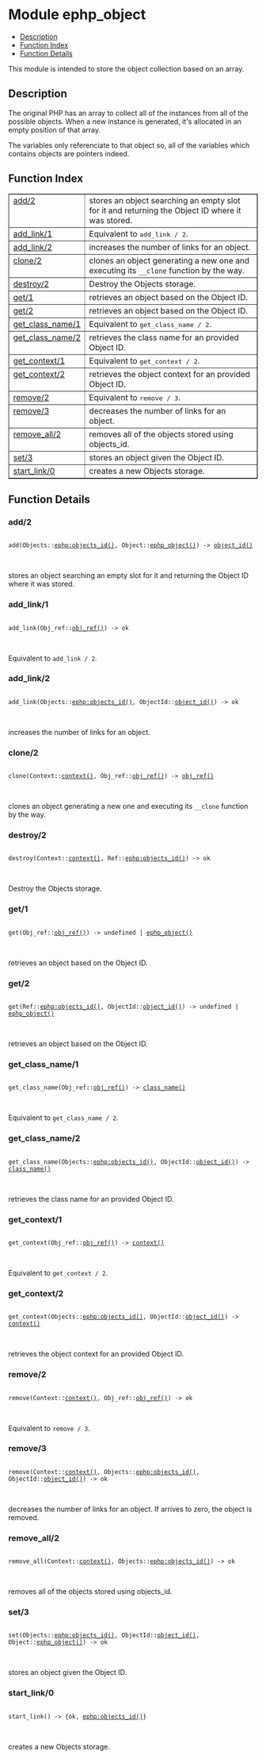 

# Module ephp_object #
* [Description](#description)
* [Function Index](#index)
* [Function Details](#functions)

This module is intended to store the object collection based on an array.

<a name="description"></a>

## Description ##

The original PHP has an array to collect all of the instances from all of the
possible objects. When a new instance is generated, it's allocated in an
empty position of that array.

The variables only referenciate to that object so, all of the variables
which contains objects are pointers indeed.<a name="index"></a>

## Function Index ##


<table width="100%" border="1" cellspacing="0" cellpadding="2" summary="function index"><tr><td valign="top"><a href="#add-2">add/2</a></td><td>stores an object searching an empty slot for it and returning the
Object ID where it was stored.</td></tr><tr><td valign="top"><a href="#add_link-1">add_link/1</a></td><td>Equivalent to <tt>add_link / 2</tt>.</td></tr><tr><td valign="top"><a href="#add_link-2">add_link/2</a></td><td>increases the number of links for an object.</td></tr><tr><td valign="top"><a href="#clone-2">clone/2</a></td><td>clones an object generating a new one and executing its <code>__clone</code>
function by the way.</td></tr><tr><td valign="top"><a href="#destroy-2">destroy/2</a></td><td>Destroy the Objects storage.</td></tr><tr><td valign="top"><a href="#get-1">get/1</a></td><td>retrieves an object based on the Object ID.</td></tr><tr><td valign="top"><a href="#get-2">get/2</a></td><td>retrieves an object based on the Object ID.</td></tr><tr><td valign="top"><a href="#get_class_name-1">get_class_name/1</a></td><td>Equivalent to <tt>get_class_name / 2</tt>.</td></tr><tr><td valign="top"><a href="#get_class_name-2">get_class_name/2</a></td><td>retrieves the class name for an provided Object ID.</td></tr><tr><td valign="top"><a href="#get_context-1">get_context/1</a></td><td>Equivalent to <tt>get_context / 2</tt>.</td></tr><tr><td valign="top"><a href="#get_context-2">get_context/2</a></td><td>retrieves the object context for an provided Object ID.</td></tr><tr><td valign="top"><a href="#remove-2">remove/2</a></td><td>Equivalent to <tt>remove / 3</tt>.</td></tr><tr><td valign="top"><a href="#remove-3">remove/3</a></td><td>decreases the number of links for an object.</td></tr><tr><td valign="top"><a href="#remove_all-2">remove_all/2</a></td><td>removes all of the objects stored using objects_id.</td></tr><tr><td valign="top"><a href="#set-3">set/3</a></td><td>stores an object given the Object ID.</td></tr><tr><td valign="top"><a href="#start_link-0">start_link/0</a></td><td>creates a new Objects storage.</td></tr></table>


<a name="functions"></a>

## Function Details ##

<a name="add-2"></a>

### add/2 ###

<pre><code>
add(Objects::<a href="ephp.md#type-objects_id">ephp:objects_id()</a>, Object::<a href="#type-ephp_object">ephp_object()</a>) -&gt; <a href="#type-object_id">object_id()</a>
</code></pre>
<br />

stores an object searching an empty slot for it and returning the
Object ID where it was stored.

<a name="add_link-1"></a>

### add_link/1 ###

<pre><code>
add_link(Obj_ref::<a href="#type-obj_ref">obj_ref()</a>) -&gt; ok
</code></pre>
<br />

Equivalent to `add_link / 2`.

<a name="add_link-2"></a>

### add_link/2 ###

<pre><code>
add_link(Objects::<a href="ephp.md#type-objects_id">ephp:objects_id()</a>, ObjectId::<a href="#type-object_id">object_id()</a>) -&gt; ok
</code></pre>
<br />

increases the number of links for an object.

<a name="clone-2"></a>

### clone/2 ###

<pre><code>
clone(Context::<a href="#type-context">context()</a>, Obj_ref::<a href="#type-obj_ref">obj_ref()</a>) -&gt; <a href="#type-obj_ref">obj_ref()</a>
</code></pre>
<br />

clones an object generating a new one and executing its `__clone`
function by the way.

<a name="destroy-2"></a>

### destroy/2 ###

<pre><code>
destroy(Context::<a href="#type-context">context()</a>, Ref::<a href="ephp.md#type-objects_id">ephp:objects_id()</a>) -&gt; ok
</code></pre>
<br />

Destroy the Objects storage.

<a name="get-1"></a>

### get/1 ###

<pre><code>
get(Obj_ref::<a href="#type-obj_ref">obj_ref()</a>) -&gt; undefined | <a href="#type-ephp_object">ephp_object()</a>
</code></pre>
<br />

retrieves an object based on the Object ID.

<a name="get-2"></a>

### get/2 ###

<pre><code>
get(Ref::<a href="ephp.md#type-objects_id">ephp:objects_id()</a>, ObjectId::<a href="#type-object_id">object_id()</a>) -&gt; undefined | <a href="#type-ephp_object">ephp_object()</a>
</code></pre>
<br />

retrieves an object based on the Object ID.

<a name="get_class_name-1"></a>

### get_class_name/1 ###

<pre><code>
get_class_name(Obj_ref::<a href="#type-obj_ref">obj_ref()</a>) -&gt; <a href="#type-class_name">class_name()</a>
</code></pre>
<br />

Equivalent to `get_class_name / 2`.

<a name="get_class_name-2"></a>

### get_class_name/2 ###

<pre><code>
get_class_name(Objects::<a href="ephp.md#type-objects_id">ephp:objects_id()</a>, ObjectId::<a href="#type-object_id">object_id()</a>) -&gt; <a href="#type-class_name">class_name()</a>
</code></pre>
<br />

retrieves the class name for an provided Object ID.

<a name="get_context-1"></a>

### get_context/1 ###

<pre><code>
get_context(Obj_ref::<a href="#type-obj_ref">obj_ref()</a>) -&gt; <a href="#type-context">context()</a>
</code></pre>
<br />

Equivalent to `get_context / 2`.

<a name="get_context-2"></a>

### get_context/2 ###

<pre><code>
get_context(Objects::<a href="ephp.md#type-objects_id">ephp:objects_id()</a>, ObjectId::<a href="#type-object_id">object_id()</a>) -&gt; <a href="#type-context">context()</a>
</code></pre>
<br />

retrieves the object context for an provided Object ID.

<a name="remove-2"></a>

### remove/2 ###

<pre><code>
remove(Context::<a href="#type-context">context()</a>, Obj_ref::<a href="#type-obj_ref">obj_ref()</a>) -&gt; ok
</code></pre>
<br />

Equivalent to `remove / 3`.

<a name="remove-3"></a>

### remove/3 ###

<pre><code>
remove(Context::<a href="#type-context">context()</a>, Objects::<a href="ephp.md#type-objects_id">ephp:objects_id()</a>, ObjectId::<a href="#type-object_id">object_id()</a>) -&gt; ok
</code></pre>
<br />

decreases the number of links for an object. If arrives to zero,
the object is removed.

<a name="remove_all-2"></a>

### remove_all/2 ###

<pre><code>
remove_all(Context::<a href="#type-context">context()</a>, Objects::<a href="ephp.md#type-objects_id">ephp:objects_id()</a>) -&gt; ok
</code></pre>
<br />

removes all of the objects stored using objects_id.

<a name="set-3"></a>

### set/3 ###

<pre><code>
set(Objects::<a href="ephp.md#type-objects_id">ephp:objects_id()</a>, ObjectId::<a href="#type-object_id">object_id()</a>, Object::<a href="#type-ephp_object">ephp_object()</a>) -&gt; ok
</code></pre>
<br />

stores an object given the Object ID.

<a name="start_link-0"></a>

### start_link/0 ###

<pre><code>
start_link() -&gt; {ok, <a href="ephp.md#type-objects_id">ephp:objects_id()</a>}
</code></pre>
<br />

creates a new Objects storage.

